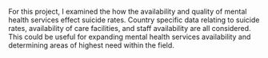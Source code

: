 For this project, I examined the how the availability and quality of mental health services effect suicide rates. Country specific data relating to suicide rates, availability of care facilities, and staff availability are all considered. This could be useful for expanding mental health services availability and determining areas of highest need within the field.
